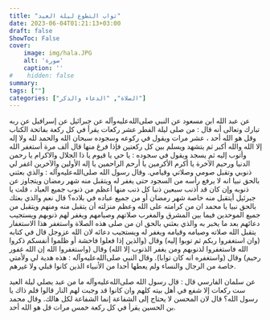 ```yaml
---
title: "ثواب التطوع ليلة العيد"
date: 2023-06-04T01:21:13+03:00
draft: false
ShowToc: False
cover:
    image: img/hala.JPG
    alt: 'صورة'
    caption: ''
#    hidden: false
summary: 
tags: [""]
categories: ["الصلاة", "الدعاء والذكر"]
---
```

عن عبد الله
ابن مسعود عن النبي صلى‌الله‌عليه‌وآله عن جبرائيل عن إسرافيل عن ربه تبارك وتعالى
أنه قال : من صلى ليلة الفطر عشر ركعات يقرأ في كل ركعة بفاتحة
الكتاب وقل هو الله أحد ، عشر مرات ويقول في ركوعه وسجوده سبحان
الله والحمد لله ولا إله إلا الله والله أكبر ثم يتشهد ويسلم بين كل ركعتين
فإذا فرغ منها قال ألف مرة أستغفر الله وأتوب إليه ثم يسجد ويقول
في سجوده : يا حي يا قيوم يا ذا الجلال والاكرام يا رحمن الدنيا ورحيم
الآخرة يا أكرم الأكرمين يا أرحم الراحمين يا إله الأولين والآخرين اغفر لي ذنوبي وتقبل صومي وصلاتي وقيامي. وقال رسول الله صلى‌الله‌عليه‌وآله : والذي بعثني بالحق نبيا انه لا يرفع رأسه من السجود حتى يغفر له ويتقبل منه شهر رمضان ويتجاوز عن ذنوبه وإن كان قد أذنب سبعين ذنبا كل ذنب منها أعظم من ذنوب جميع العباد ، قلت يا جبرئيل أيتقبل منه خاصة
شهر رمضان أو من جميع عباده في بلاده؟ قال نعم والذي بعثك بالحق
نبيا يا محمد ان من كرامته على الله وعظم منزلته أن يتقبل منه ومنهم ويتقبل
من جميع الموحدين فيما بين المشرق والمغرب صلاتهم وصيامهم ويغفر لهم
ذنوبهم ويستجيب دعائهم بعد ما يخبر به والذي بعثني بالحق ان من صلى
هذه الصلاة واستغفر هذا الاستغفار يتقبل الله صلاته وصيامه وقيامه ويغفر
له ويستجيب دعائه لان الله عزوجل قال في كتابه (وان استغفروا ربكم
ثم توبوا إليه) وقال (والذين إذا فعلوا فاحشة أو ظلموا أنفسكم ذكروا
الله فاستغفروا لذنوبهم ومن يغفر الذنوب إلا الله) وقال (واستغفروا
الله إن الله غفور رحيم) وقال (واستغفره انه كان توابا).
وقال النبي صلى‌الله‌عليه‌وآله : هذه هدية لي ولأمتي خاصة من الرجال والنساء
ولم يعطها أحدا من الأنبياء الذين كانوا قبلي ولا غيرهم.

عن
سلمان الفارسي قال : قال رسول الله صلى‌الله‌عليه‌وآله ما من عبد يصلي ليلة العيد
ست ركعات إلا شفع في أهل بيته كلهم وان كانوا قد وجبت لهم النار
قالوا فلم ذاك يا رسول الله؟ قال لان المحسن لا يحتاج إلى الشفاعة إنما
الشفاعة لكل هالك. وقال محمد بن الحسين يقرأ في كل ركعة خمس مرات
قل هو الله أحد.



